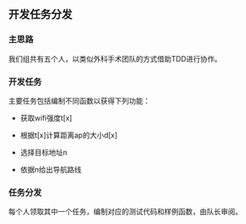 ## 开发任务分发

### 主思路

我们组共有五个人，以类似外科手术团队的方式借助TDD进行协作。

### 开发任务

主要任务包括编制不同函数以获得下列功能：

- 获取wifi强度t[x]

- 根据t[x]计算距离ap的大小d[x]

- 选择目标地址n

- 依据n给出导航路线 

### 任务分发

每个人领取其中一个任务，编制对应的测试代码和样例函数，由队长审阅。
